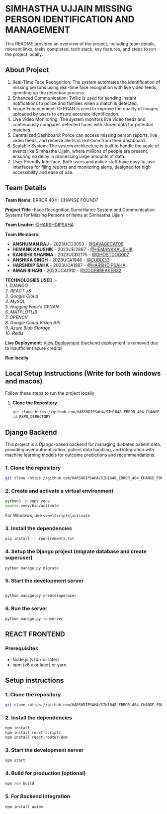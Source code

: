 # SIMHASTHA UJJAIN MISSING PERSON IDENTIFICATION AND MANAGEMENT

This README provides an overview of the project, including team details, relevant links, tasks completed, tech stack, key features, and steps to run the project locally.


## About Project
1. Real-Time Face Recognition: The system automates the identification of missing persons using real-time face recognition with live video feeds, speeding up the detection process.
2. Enhanced Communication: Twilio is used for sending instant notifications to police and families when a match is detected.
3. Image Enhancement: GFPGAN is used to improve the quality of images uploaded by users to ensure accurate identification.
4. Live Video Monitoring: The system monitors live video feeds and continuously compares detected faces with stored data for potential matches.
5. Centralized Dashboard: Police can access missing person reports, live video feeds, and receive alerts in real-time from their dashboard.
6. Scalable System: The system architecture is built to handle the scale of events like Simhastha Ujjain, where millions of people are present, ensuring no delay in processing large amounts of data.
7. User-Friendly Interface: Both users and police staff have easy-to-use interfaces for filing reports and monitoring alerts, designed for high accessibility and ease of use.


## Team Details

**Team Name:** ERROR 404 : CHANGE FOUND?

**Project Title** -Face Recognition Surveillance System and Communication Systems for Missing Persons or Items at Simhastha Ujjain 

**Team Leader:** [@HARSHDIPSAHA](https://github.com/HARSHDIPSAHA)

**Team Members:**

- **ANSHUMAN RAJ** - 2023UCD3053 - [@SAVAGECAT05](https://github.com/SAVAGECAT05)
- **HEMANK KAUSHIK** - 2023UEI2867 - [@HEMANKKAUSHIK](https://github.com/HEMANKKAUSHIK)
- **KANISHK SHARMA** - 2023UCD2175 - [@GHOSTDOG007](https://github.com/GHOSTDOG007)
- **ANSHIKA SINGH** - 2023UCA1946 - [@CUBIX33](https://github.com/CUBIX33)
- **HARSHDIP SAHA** - 2023UCA1897 - [@HARSHDIPSAHA](https://github.com/HARSHDIPSAHA)
- **AMAN BIHARI** - 2023UCA1910 - [@CODEBREAKER32](https://github.com/CODEBREAKER32)

**TECHNOLOGIES USED** :- <br>
*1. DJANGO* <br>
*2. REACT JS* <br>
*3. Google Cloud* <br>
*4. MySQL* <br>
*5. Hugging Face's GFGAN* <br>
*6. MATPLOTLIB* <br>
*7. OPENCV* <br>
*8. Google Cloud Vision API* <br>
*9. Azure Blob Storage* <br>
*10. Redis* <br>


**Live Deployment:** [View Deployment](https://shiny-marigold-f7aa06.netlify.app/)
  (backend deployment is removed due to insufficient azure credits)

  
**Run locally**
## Local Setup Instructions (Write for both windows and macos)

Follow these steps to run the project locally

1. **Clone the Repository**
   ```bash
   git clone https://github.com/HARSHDIPSAHA/SIH1648_ERROR_404_CHANGE_FOUND
   cd REPO_DIRECTORY
   ```

## Django Backend 

This project is a Django-based backend for managing diabetes patient data, providing user authentication, patient data handling, and integration with machine learning models for outcome predictions and recommendations.
### 1. Clone the repository
 ```bash
git clone <https://github.com/HARSHDIPSAHA/SIH1648_ERROR_404_CHANGE_FOUND>
```
### 2. Create and activate a virtual environment
 ```bash
python3 -m venv venv
source venv/bin/activate
``` 
For Windows, use `venv\Scripts\activate`

### 3. Install the dependencies
 ```bash
pip install -r requirements.txt
```
### 4. Setup the Django project (migrate database and create superuser)
 ```bash
python manage.py migrate
```
### 5. Start the development server
 ```bash

python manage.py createsuperuser
```
### 6. Run the server
 ```bash
python manage.py runserver
```
## REACT FRONTEND 
### Prerequisites
- Node.js (v14.x or later)
- npm (v6.x or later) or yarn.

## Setup instructions 

### 1. Clone the repository 
```bash
git clone <https://github.com/HARSHDIPSAHA/SIH1648_ERROR_404_CHANGE_FOUND>

```
### 2. Install the dependencies 
 ```bash
npm install
npm install react-scripts 
npm install react-router-dom
```
### 3. Start the development server
```bash
npm start
```
### 4. Build for production (optional)
 ```bash
npm run build
```
### 5. For Backend Integration 
```bash 
npm install axios


